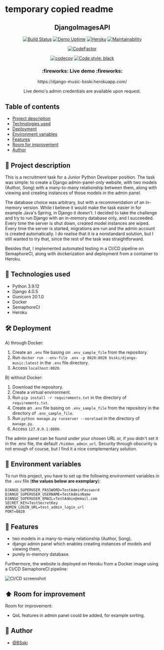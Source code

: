 ﻿﻿
# temporary copied readme

<p align="center">
  <h2 align="center">DjangoImagesAPI</h2>
</p>


<div markdown="1" align="center">


[![Build Status](https://bsski.semaphoreci.com/badges/DjangoMusic/branches/main.svg?style=shields&key=db2ffdf5-30e8-46f6-83af-6960beb104fc)](https://bsski.semaphoreci.com/projects/DjangoMusic)
[![Demo Uptime](https://img.shields.io/uptimerobot/ratio/7/m791970415-adc4bd6d2b370b6f9fdce35f)](https://django-music-bsski.herokuapp.com/)
[![Heroku](https://pyheroku-badge.herokuapp.com/?app=django-music-bsski&style=flat)](https://django-music-bsski.herokuapp.com/)
[![Maintainability](https://api.codeclimate.com/v1/badges/b72dd7a07942d939db01/maintainability)](https://codeclimate.com/github/BSski/DjangoMusic/maintainability)

[![CodeFactor](https://www.codefactor.io/repository/github/bsski/djangoimagesapi/badge)](https://www.codefactor.io/repository/github/bsski/djangoimagesapi)

[![codecov](https://codecov.io/gh/BSski/DjangoMusic/branch/main/graph/badge.svg?token=Y21Z7RMYJL)](https://codecov.io/gh/BSski/DjangoMusic)
[![Code style: black](https://img.shields.io/badge/code%20style-black-000000.svg)](https://github.com/psf/black)

</div>


<h3 align="center">
  :fireworks: Live demo :fireworks:
</h3>

<p align="center">
  https://django-music-bsski.herokuapp.com/
</p>

<p align="center">
Live demo's admin credentials are available upon request.
</p>




## Table of contents
* [Project description](#scroll-project-description)
* [Technologies used](#hammer-technologies-used)
* [Deployment](#hammer_and_wrench-deployment)
* [Environment variables](#closed_lock_with_key-environment-variables)
* [Features](#rocket-features)
* [Room for improvement](#arrow_up-room-for-improvement)
* [Author](#construction_worker-author)


## :scroll: Project description
This is a recruitment task for a Junior Python Developer position. The task was simple:
to create a Django admin-panel-only website, with two models (Author, Song) with a
many-to-many relationship between them, along with viewing and creating instances of
those models in the admin panel.

The database choice was arbitrary, but with a recommendation of an in-memory version.
While I believe it would make the task easier in for example Java's Spring, in Django it
doesn't. I decided to take the challenge and try to run Django with an in-memory database
only, and I succeeded. Every time the server is shut down, created model instances are
wiped. Every time the server is started, migrations are run and the admin account is
created automatically. I do realise that it is a nonstandard solution, but I still wanted
to try that, since the rest of the task was straightforward.

Besides that, I implemented automated testing in a CI/CD pipeline on SemaphoreCI, along
with dockerization and deployment from a container to Heroku.


## :hammer: Technologies used
- Python 3.9.12
- Django 4.0.5
- Gunicorn 20.1.0
- Docker
- SemaphoreCI
- Heroku


## :hammer_and_wrench: Deployment

A) through Docker:
1. Create an `.env` file basing on `.env_sample_file` from the repository.
2. Run `docker run --env-file .env -p 8020:8020 bsski/django-music:latest` in the `.env` file directory.
3. Access `localhost:8020`. 

B) without Docker:
1. Download the repository.
2. Create a virtual environment.
3. Run `pip install -r requirements.txt` in the directory of `requirements.txt`.
4. Create an `.env` file basing on `.env_sample_file` from the repository in the directory of `.env_sample_file`.
5. Run `python manage.py runserver --noreload` in the directory of `manage.py`.
6. Access `127.0.0.1:8000`.

The admin panel can be found under your chosen URL or, if you didn't set it in the .env file, the default `/hidden_admin_url`.
Security through obscurity is not enough of course, but I find it a nice complementary solution.


## :closed_lock_with_key: Environment variables

To run this project, you have to set up the following environment variables in the `.env` file (**the values below are exemplary**):
```
DJANGO_SUPERUSER_PASSWORD=TestAdminPassword
DJANGO_SUPERUSER_USERNAME=TestAdminName
DJANGO_SUPERUSER_EMAIL=TestAdmin@email.com
SECRET_KEY=TestSecretKey
ADMIN_LOGIN_URL=test_admin_login_url
PORT=8020
```


## :rocket: Features
- two models in a many-to-many relationship (Author, Song),
- django admin panel which enables creating instances of models and viewing them,
- purely in-memory database.

Furthermore, the website is deployed on Heroku from a Docker image using a CI/CD SemaphoreCI pipeline:

![CI/CD screenshot](https://i.imgur.com/0NfYohr.png)


## :arrow_up: Room for improvement

Room for improvement:
- QoL features in admin panel could be added, for example sorting.


## :construction_worker: Author

- [@BSski](https://www.github.com/BSski)

